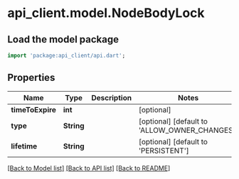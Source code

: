 # api_client.model.NodeBodyLock

## Load the model package
```dart
import 'package:api_client/api.dart';
```

## Properties
Name | Type | Description | Notes
------------ | ------------- | ------------- | -------------
**timeToExpire** | **int** |  | [optional] 
**type** | **String** |  | [optional] [default to 'ALLOW_OWNER_CHANGES']
**lifetime** | **String** |  | [optional] [default to 'PERSISTENT']

[[Back to Model list]](../README.md#documentation-for-models) [[Back to API list]](../README.md#documentation-for-api-endpoints) [[Back to README]](../README.md)


